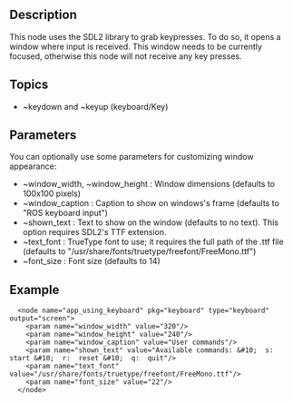 ## Description ##

This node uses the SDL2 library to grab keypresses. To do so, it opens a window where input is received. This window needs to be currently focused, otherwise this node will not receive any key presses. 

## Topics ##

 * ~keydown and ~keyup (keyboard/Key)

## Parameters ##

You can optionally use some parameters for customizing window appearance:

 * ~window_width, ~window_height : Window dimensions (defaults to 100x100 pixels)
 * ~window_caption : Caption to show on windows's frame (defaults to "ROS keyboard input")
 * ~shown_text : Text to show on the window (defaults to no text). This option requires SDL2's TTF extension. 
 * ~text_font : TrueType font to use; it requires the full path of the .ttf file (defaults to "/usr/share/fonts/truetype/freefont/FreeMono.ttf")
 * ~font_size : Font size (defaults to 14)

## Example ##
```
  <node name="app_using_keyboard" pkg="keyboard" type="keyboard" output="screen">
    <param name="window_width" value="320"/>
    <param name="window_height" value="240"/>
    <param name="window_caption" value="User commands"/>
    <param name="shown_text" value="Available commands: &#10;  s:  start &#10;  r:  reset &#10;  q:  quit"/>
    <param name="text_font" value="/usr/share/fonts/truetype/freefont/FreeMono.ttf"/>
    <param name="font_size" value="22"/>
  </node>
```
